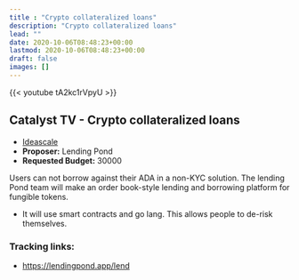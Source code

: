 ```yaml
---
title : "Crypto collateralized loans"
description: "Crypto collateralized loans"
lead: ""
date: 2020-10-06T08:48:23+00:00
lastmod: 2020-10-06T08:48:23+00:00
draft: false
images: []
---
```


{{<  youtube tA2kc1rVpyU >}}

## Catalyst TV - Crypto collateralized loans

- [Ideascale](https://cardano.ideascale.com/c/idea/422635)
- **Proposer:** Lending Pond
- **Requested Budget:** 30000

Users can not borrow against their ADA in a non-KYC solution. The lending Pond team will make an order book-style lending and borrowing platform for fungible tokens.

- It will use smart contracts and go lang. This allows people to de-risk themselves.

### Tracking links:

- <https://lendingpond.app/lend>






